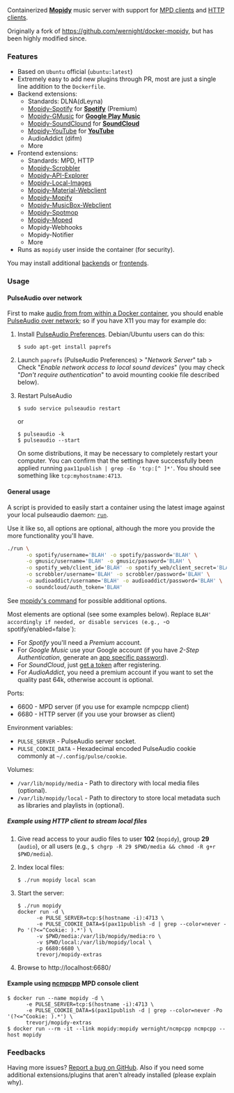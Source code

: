Containerized [**Mopidy**](https://www.mopidy.com/) music server with support for [MPD clients](https://docs.mopidy.com/en/latest/clients/mpd/) and [HTTP clients](https://docs.mopidy.com/en/latest/ext/web/#ext-web).

Originally a fork of https://github.com/wernight/docker-mopidy, but has been highly modified since.

### Features

  * Based on `Ubuntu` official (`ubuntu:latest`)
  * Extremely easy to add new plugins through PR, most are just a single line addition to the `Dockerfile`.
  * Backend extensions:
    * Standards: DLNA(dLeyna)
    * [Mopidy-Spotify](https://docs.mopidy.com/en/latest/ext/backends/#mopidy-spotify) for **[Spotify](https://www.spotify.com/us/)** (Premium)
    * [Mopidy-GMusic](https://docs.mopidy.com/en/latest/ext/backends/#mopidy-gmusic) for **[Google Play Music](https://play.google.com/music/listen)**
    * [Mopidy-SoundClound](https://docs.mopidy.com/en/latest/ext/backends/#mopidy-soundcloud) for **[SoundCloud](https://soundcloud.com/stream)**
    * [Mopidy-YouTube](https://docs.mopidy.com/en/latest/ext/backends/#mopidy-youtube) for **[YouTube](https://www.youtube.com)**
	* AudioAddict (difm)
	* More
  * Frontend extensions:
    * Standards: MPD, HTTP
    * [Mopidy-Scrobbler](http://mopidy.readthedocs.io/en/latest/ext/frontends/#mopidy-scrobbler)
    * [Mopidy-API-Explorer](http://mopidy.readthedocs.io/en/latest/ext/web/#mopidy-api-explorer)
	* [Mopidy-Local-Images](http://mopidy.readthedocs.io/en/latest/ext/web/#mopidy-local-images)
	* [Mopidy-Material-Webclient](http://mopidy.readthedocs.io/en/latest/ext/web/#mopidy-material-webclient)
	* [Mopidy-Mopify](http://mopidy.readthedocs.io/en/latest/ext/web/#mopidy-mopify)
	* [Mopidy-MusicBox-Webclient](http://mopidy.readthedocs.io/en/latest/ext/web/#mopidy-musicbox-webclient)
	* [Mopidy-Spotmop](http://mopidy.readthedocs.io/en/latest/ext/web/#mopidy-spotmop)
	* [Mopidy-Moped](https://docs.mopidy.com/en/latest/ext/web/#mopidy-moped)
	* Mopidy-Webhooks
	* Mopidy-Notifier
	* More
  * Runs as `mopidy` user inside the container (for security).

You may install additional [backends](https://docs.mopidy.com/en/latest/ext/backends/) or [frontends](https://docs.mopidy.com/en/latest/ext/frontends/).


### Usage

#### PulseAudio over network

First to make [audio from from within a Docker container](http://stackoverflow.com/q/28985714/167897), you should enable [PulseAudio over network](https://wiki.freedesktop.org/www/Software/PulseAudio/Documentation/User/Network/); so if you have X11 you may for example do:

 1. Install [PulseAudio Preferences](http://freedesktop.org/software/pulseaudio/paprefs/). Debian/Ubuntu users can do this:

        $ sudo apt-get install paprefs

 2. Launch `paprefs` (PulseAudio Preferences) > "*Network Server*" tab > Check "*Enable network access to local sound devices*" (you may check "*Don't require authentication*" to avoid mounting cookie file described below).

 3. Restart PulseAudio

        $ sudo service pulseaudio restart

    or

        $ pulseaudio -k
        $ pulseaudio --start

    On some distributions, it may be necessary to completely restart your computer. You can confirm that the settings have successfully been applied running `pax11publish | grep -Eo 'tcp:[^ ]*'`. You should see something like `tcp:myhostname:4713`.

#### General usage

A script is provided to easily start a container using the latest image against your local pulseaudio daemon: [`run`](run).

Use it like so, all options are optional, although the more you provide the more functionality you'll have.

```sh
./run \
      -o spotify/username='BLAH' -o spotify/password='BLAH' \
      -o gmusic/username='BLAH' -o gmusic/password='BLAH' \
      -o spotify_web/client_id='BLAH' -o spotify_web/client_secret='BLAH' \
      -o scrobbler/username='BLAH' -o scrobbler/password='BLAH' \
	  -o audioaddict/username='BLAH' -o audioaddict/password='BLAH' \
      -o soundcloud/auth_token='BLAH'
```

See [mopidy's command](https://docs.mopidy.com/en/latest/command/) for possible additional options.

Most elements are optional (see some examples below). Replace `BLAH' accordingly if needed, or disable services (e.g., `-o spotify/enabled=false`):

  * For *Spotify* you'll need a *Premium* account.
  * For *Google Music* use your Google account (if you have *2-Step Authentication*, generate an [app specific password](https://security.google.com/settings/security/apppasswords)).
  * For *SoundCloud*, just [get a token](https://www.mopidy.com/authenticate/) after registering.
  * For *AudioAddict*, you need a premium account if you want to set the quality past 64k, otherwise account is optional.

Ports:

  * 6600 - MPD server (if you use for example ncmpcpp client)
  * 6680 - HTTP server (if you use your browser as client)

Environment variables:

  * `PULSE_SERVER` - PulseAudio server socket.
  * `PULSE_COOKIE_DATA` - Hexadecimal encoded PulseAudio cookie commonly at `~/.config/pulse/cookie`.

Volumes:

  * `/var/lib/mopidy/media` - Path to directory with local media files (optional).
  * `/var/lib/mopidy/local` - Path to directory to store local metadata such as libraries and playlists in (optional).

##### Example using HTTP client to stream local files

 1. Give read access to your audio files to user **102** (`mopidy`), group **29** (`audio`), or all users (e.g., `$ chgrp -R 29 $PWD/media && chmod -R g+r $PWD/media`).
 2. Index local files:

        $ ./run mopidy local scan

 3. Start the server:

        $ ./run mopidy
		docker run -d \
              -e PULSE_SERVER=tcp:$(hostname -i):4713 \
              -e PULSE_COOKIE_DATA=$(pax11publish -d | grep --color=never -Po '(?<=^Cookie: ).*') \
              -v $PWD/media:/var/lib/mopidy/media:ro \
              -v $PWD/local:/var/lib/mopidy/local \
              -p 6680:6680 \
              trevorj/mopidy-extras

 4. Browse to http://localhost:6680/

#### Example using [ncmpcpp](https://docs.mopidy.com/en/latest/clients/mpd/#ncmpcpp) MPD console client

    $ docker run --name mopidy -d \
          -e PULSE_SERVER=tcp:$(hostname -i):4713 \
          -e PULSE_COOKIE_DATA=$(pax11publish -d | grep --color=never -Po '(?<=^Cookie: ).*') \
          trevorj/mopidy-extras
    $ docker run --rm -it --link mopidy:mopidy wernight/ncmpcpp ncmpcpp --host mopidy


### Feedbacks

Having more issues? [Report a bug on GitHub](https://github.com/wernight/docker-mopidy/issues). Also if you need some additional extensions/plugins that aren't already installed (please explain why).
